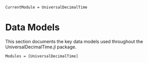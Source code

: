 
```@meta
CurrentModule = UniversalDecimalTime
```

# Data Models

This section documents the key data models used throughout the UniversalDecimalTime.jl package.

```@autodocs
Modules = [UniversalDecimalTime]
```
